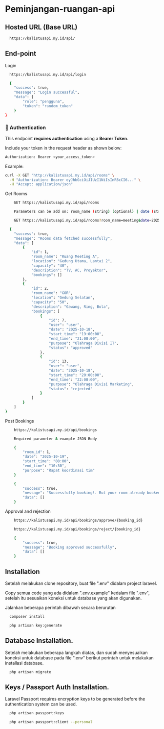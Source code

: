 # Peminjangan-ruangan-api

## Hosted URL (Base URL)
```bash
  https://kalistusapi.my.id/api/
```
## End-point
Login
```bash
  https://kalistusapi.my.id/api/login
```
```bash
  {
    "success": true,
    "message": "Login successful",
    "data": {
        "role": "pengguna",
        "token": "random_token"
    }
}
```

### 🔐 **Authentication**

This endpoint **requires authentication** using a **Bearer Token**.

Include your token in the request header as shown below:

```bash
Authorization: Bearer <your_access_token>
```

Example:
```bash
curl -X GET "http://kalistusapi.my.id/api/rooms" \
  -H "Authorization: Bearer eyJhbGciOiJIUzI1NiIsInR5cCI6..." \
  -H "Accept: application/json"
```

Get Rooms
```bash
    GET https://kalistusapi.my.id/api/rooms
```
```bash
    Parameters can be add on: room_name (string) (optional) | date (string) (optional) (format="YYYY-MM-DD")
```
```bash
    GET https://kalistusapi.my.id/api/rooms?room_name=meeting&date=2025-10-19
```
```bash
  {
    "success": true,
    "message": "Rooms data fetched successfully",
    "data": [
        {
            "id": 1,
            "room_name": "Ruang Meeting A",
            "location": "Gedung Utama, Lantai 2",
            "capacity": "40",
            "description": "TV, AC, Proyektor",
            "bookings": []
        },
        {
            "id": 2,
            "room_name": "GOR",
            "location": "Gedung Selatan",
            "capacity": "50",
            "description": "Gawang, Ring, Bola",
            "bookings": [
                {
                    "id": 7,
                    "user": "user",
                    "date": "2025-10-18",
                    "start_time": "19:00:00",
                    "end_time": "21:00:00",
                    "purpose": "Olahraga Divisi IT",
                    "status": "approved"
                },
                {
                    "id": 13,
                    "user": "user",
                    "date": "2025-10-18",
                    "start_time": "20:00:00",
                    "end_time": "22:00:00",
                    "purpose": "Olahraga Divisi Marketing",
                    "status": "rejected"
                }
            ]
        }
    ]
}
```
Post Bookings
```bash
    https://kalistusapi.my.id/api/bookings
```
```bash
    Required parameter & example JSON Body

    {
        "room_id": 1,
        "date": "2025-10-19",
        "start_time": "08:00",
        "end_time": "10:30",
        "purpose": "Rapat koordinasi tim"
    }
```
```bash
    {
        "success": true,
        "message": "Successfully booking!. But your room already booked by user from 10:00:00 to 12:00:00. Please wait until the admin approve your booking.",
        "data": []
    }
```
Approval and rejection
```bash
    https://kalistusapi.my.id/api/bookings/approve/{booking_id}

    https://kalistusapi.my.id/api/bookings/reject/{booking_id}
```

```bash
    {
        "success": true,
        "message": "Booking approved successfully",
        "data": []
    }
```


## Installation

Setelah melakukan clone repository, buat file ".env" didalam project laravel. <br>

Copy semua code yang ada didalam ".env.example" kedalam file ".env", setelah itu sesuaikan koneksi untuk database yang akan digunakan. <br>

Jalankan beberapa perintah dibawah secara berurutan
```bash
  composer install
```

```bash
  php artisan key:generate
```
## Database Installation.

Setelah melakukan beberapa langkah diatas, dan sudah menyesuaikan koneksi untuk database pada file ".env" berikut perintah untuk melakukan installasi database.
```bash
  php artisan migrate
```

## Keys / Passport Auth Installation.
Laravel Passport requires encryption keys to be generated before the authentication system can be used.
```bash
  php artisan passport:keys  
```
```bash
  php artisan passport:client --personal
```


